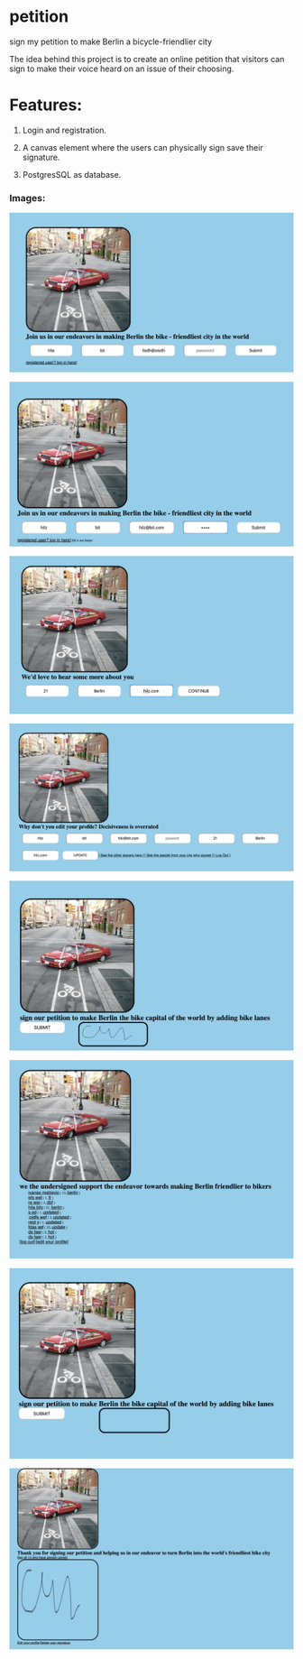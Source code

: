 # petition
sign my petition to make Berlin a bicycle-friendlier city

The idea behind this project is to create an online petition that visitors can sign to make their voice heard on an issue of their choosing.


# Features:

1. Login and registration.

2. A canvas element where the users can physically sign save their signature.

3. PostgresSQL as database.


### Images:

<p align="center"><img src="imgsForGithub/img1.png"></p>

<p align="center"><img src="imgsForGithub/img2.png"></p>

<p align="center"><img src="imgsForGithub/img3.png"></p>

<p align="center"><img src="imgsForGithub/img4.png"></p>

<p align="center"><img src="imgsForGithub/img5.png"></p>

<p align="center"><img src="imgsForGithub/img6.png"></p>

<p align="center"><img src="imgsForGithub/img7.png"></p>

<p align="center"><img src="imgsForGithub/img8.png"></p>
